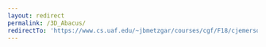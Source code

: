 ```yaml
---
layout: redirect
permalink: /3D_Abacus/
redirectTo: 'https://www.cs.uaf.edu/~jbmetzgar/courses/cgf/F18/cjemerson/homework6.html'
---
```


